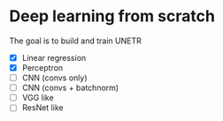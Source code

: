 # Deep learning from scratch

The goal is to build and train UNETR

- [x] Linear regression
- [x] Perceptron
- [ ] CNN (convs only)
- [ ] CNN (convs + batchnorm)
- [ ] VGG like
- [ ] ResNet like
